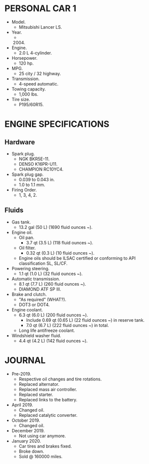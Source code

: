 # PERSONAL CAR 1

- Model.
  - Mitsubishi Lancer LS.
- Year.
  - 2004.
- Engine.
  - 2.0 L 4-cylinder.
- Horsepower.
  - 120 hp.
- MPG.
  - 25 city / 32 highway.
- Transmission.
  - 4-speed automatic.
- Towing capacity.
  - 1,000 lbs.
- Tire size.
  - P195/60R15.

# ENGINE SPECIFICATIONS

## Hardware

- Spark plug.
  - NGK BKR5E-11.
  - DENSO K16PR-U11.
  - CHAMPION RC10YC4.
- Spark plug gap.
  - 0.039 to 0.043 in.
  - 1.0 to 1.1 mm.
- Firing Order.
  - 1, 3, 4, 2.

## Fluids

- Gas tank.
  - 13.2 gal (50 L) (1690 fluid ounces ~).
- Engine oil.
  - Oil pan.
    - 3.7 qt (3.5 L) (118 fluid ounces ~).
  - Oil filter.
    - 0.32 qt (0.3 L) (10 fluid ounces ~).
  - Engine oils should be ILSAC certified or conforming to API classification SL, SL/CF.
- Powering steering.
  - 1.1 qt (1.0 L) (32 fluid ounces ~).
- Automatic transmission.
  - 8.1 qt (7.7 L) (260 fluid ounces ~).
  - DIAMOND ATF SP III.
- Brake and clutch.
  - "As required" (WHAT?).
  - DOT3 or DOT4.
- Engine coolant.
  - 6.3 qt (6.0 L) (200 fluid ounces ~).
    - Include 0.69 qt (0.65 L) (22 fluid ounces ~) in reserve tank.
    - 7.0 qt (6.7 L) (222 fluid ounces ~) in total.
  - Long life antifreeze coolant.
- Windshield washer fluid.
  - 4.4 qt (4.2 L) (142 fluid ounces ~).

# JOURNAL

- Pre-2019.
  - Respective oil changes and tire rotations.
  - Replaced alternator.
  - Replaced mass air controller.
  - Replaced starter.
  - Replaced links to the battery.
- April 2019.
  - Changed oil.
  - Replaced catalytic converter.
- October 2019.
  - Changed oil.
- December 2019.
  - Not using car anymore.
- January 2020.
  - Car tires and brakes fixed.
  - Broke down.
  - Sold @ 160000 miles.
